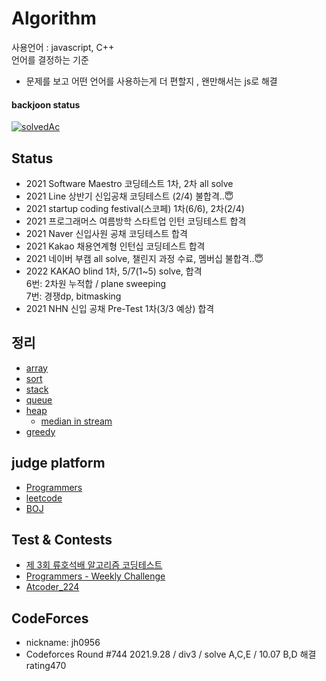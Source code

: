 # Algorithm

사용언어 : javascript, C++<br>
언어를 결정하는 기준<br>
- 문제를 보고 어떤 언어를 사용하는게 더 편할지 , 왠만해서는 js로 해결

#### backjoon status
[![solvedAc](http://mazassumnida.wtf/api/v2/generate_badge?boj=jh0956)](https://solved.ac/jh0956)

## Status
- 2021 Software Maestro 코딩테스트 1차, 2차 all solve
- 2021 Line 상반기 신입공채 코딩테스트 (2/4) 불합격..😇
- 2021 startup coding festival(스코페) 1차(6/6), 2차(2/4)
- 2021 프로그래머스 여름방학 스타트업 인턴 코딩테스트 합격
- 2021 Naver 신입사원 공채 코딩테스트 합격
- 2021 Kakao 채용연계형 인턴십 코딩테스트 합격
- 2021 네이버 부캠 all solve, 챌린지 과정 수료, 멤버십 불합격..😇
- 2022 KAKAO blind 1차, 5/7(1~5) solve, 합격<br>
    6번: 2차원 누적합 / plane sweeping<br>
    7번: 경쟁dp, bitmasking
- 2021 NHN 신입 공채 Pre-Test 1차(3/3 예상) 합격

## 정리
- [array](./Doc/array.md)
- [sort](./Doc/sort.md)
- [stack](./Doc/stack.js)
- [queue](./Doc/queue.js)
- [heap](./Doc/heap.js)
    - <a href="./Doc/medianInStream.md">median in stream</a>
- [greedy](./Doc/greedy.md)

## judge platform
- [Programmers](./programmers.md)
- [leetcode](./leetcode.md)
- [BOJ](./boj.md)

## Test & Contests 
- <a href="./test_contest/제3회_류호석배_알고리즘_코딩테스트.md">제 3회 류호석배 알고리즘 코딩테스트</a>
- <a href="./test_contest/weekly challenge.md">Programmers - Weekly Challenge</a>
- <a href="./test_contest/atcoder_224.md">Atcoder_224</a>

## CodeForces
- nickname: jh0956
- Codeforces Round #744 2021.9.28 / div3 / solve A,C,E / 10.07 B,D 해결 rating470 
